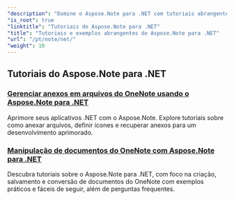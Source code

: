 ```yaml
---
"description": "Domine o Aspose.Note para .NET com tutoriais abrangentes. Explore anexos, hiperlinks, imagens e muito mais. Aprimore sua manipulação de documentos do OneNote."
"is_root": true
"linktitle": "Tutoriais do Aspose.Note para .NET"
"title": "Tutoriais e exemplos abrangentes do Aspose.Note para .NET"
"url": "/pt/note/net/"
"weight": 10
---
```


## Tutoriais do Aspose.Note para .NET 
### [Gerenciar anexos em arquivos do OneNote usando o Aspose.Note para .NET](./manage-attachments/)
Aprimore seus aplicativos .NET com o Aspose.Note. Explore tutoriais sobre como anexar arquivos, definir ícones e recuperar anexos para um desenvolvimento aprimorado.
### [Manipulação de documentos do OneNote com Aspose.Note para .NET ](./one-note-document-manipulation/)
Descubra tutoriais sobre o Aspose.Note para .NET, com foco na criação, salvamento e conversão de documentos do OneNote com exemplos práticos e fáceis de seguir, além de perguntas frequentes.